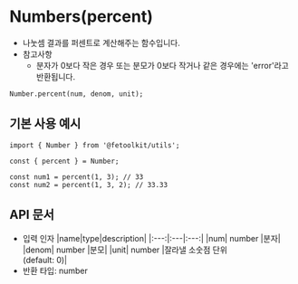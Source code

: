 # Numbers(percent)

- 나눗셈 결과를 퍼센트로 계산해주는 함수입니다.
- 참고사항
  - 분자가 0보다 작은 경우 또는 분모가 0보다 작거나 같은 경우에는 'error'라고 반환됩니다.

```tsx
Number.percent(num, denom, unit);
```

## 기본 사용 예시

```tsx
import { Number } from '@fetoolkit/utils';

const { percent } = Number;

const num1 = percent(1, 3); // 33
const num2 = percent(1, 3, 2); // 33.33
```

## API 문서

- 입력 인자
  |name|type|description|
  |:---:|:---|:---:|
  |num| number |분자|
  |denom| number |분모|
  |unit| number |잘라낼 소숫점 단위<br>(default: 0)|
- 반환 타입: number
